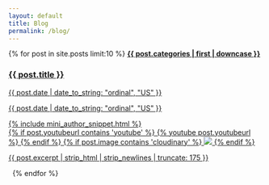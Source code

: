 ```yaml
---
layout: default
title: Blog
permalink: /blog/
---
```

<div class="container">
  <div class="row">
    <div class="list-group">
      {% for post in site.posts limit:10 %}
        <a href="{{ post.url }}" class="list-group-item list-group-item-action">
          <strong class="text-ol-teal">{{ post.categories | first | downcase }}</strong>
          <div>
            <div class="d-flex justify-content-between">
              <h3 class="mb-1 font-italic">{{ post.title }}</h3>
              <p class="text-muted d-none d-md-block">{{ post.date | date_to_string: "ordinal", "US" }}</p>
            </div>
            <div class="d-flex justify-content-center">
              <p class="text-muted d-block d-sm-block d-md-none mt-2">{{ post.date | date_to_string: "ordinal", "US" }}</p>
            </div>
            {% include mini_author_snippet.html %}
          </div>
            {% if post.youtubeurl contains 'youtube' %}&nbsp;{% youtube post.youtubeurl %}&nbsp;{% endif %}
            {% if post.image contains 'cloudinary' %}&nbsp;<img src="{{ post.image }}" class="img-fluid rounded shadow">&nbsp;{% endif %}
            <p class="text-muted">{{ post.excerpt | strip_html | strip_newlines | truncate: 175 }}</p>
        </a>
        <span>&nbsp;</span>
      {% endfor %}
    </div>
  </div>  
</div>
